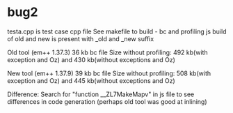 # bug2
testa.cpp is test case cpp file
See makefile to build - bc and profiling js build of old and new is present with _old and _new suffix

Old tool (em++ 1.37.3)
36 kb bc file
Size without profiling:
492 kb(with exception and Oz) and 430 kb(without exceptions and Oz)

New tool (em++ 1.37.9)
39 kb bc file
Size without profiling:
508 kb(with exception and Oz) and 445 kb(without exceptions and Oz)

Difference:
Search for "function __ZL7MakeMapv" in js file to see differences in code generation (perhaps old tool was good at inlining) 